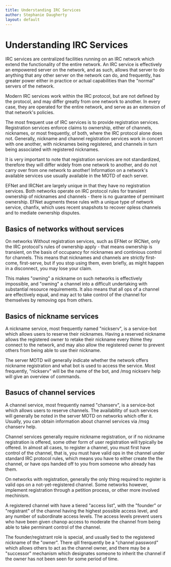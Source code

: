 ```yaml
---
title: Understanding IRC Services
author: Stephanie Daugherty
layout: default
---
```


# Understanding IRC Services
IRC services are centralized facilities running on an IRC network which extend the functionality of the entire network.
An IRC service is effectively an empowered server on the network, and as such, allows that server to do anything that any other
server on the network can do, and frequently, has greater power either in practice or actual capabilities than the "normal" servers
of the network.

Modern IRC services work within the IRC protocol, but are not defined by the protocol, and may differ greatly from one network
to another. In every case, they are operated for the entire network, and serve as an extension of that network's policies.

The most frequent use of IRC services is to provide registration services. Registration services enforce claims to ownership, 
either of channels, nicknames, or most frequently, of both, where the IRC protocol alone does not. Generally, nickname and channel
registration services work in concert with one another, with nicknames being registered, and channels in turn being associated
with registered nicknames.

It is very important to note that registration services are not standardized, therefore they will differ widely from one network to another, and
do not carry over from one network to another! Information on a network's available services use usually available in the MOTD of
each server. 

EFNet and IRCNet are largely unique in that they have no registration services. Both networks operate on IRC protocol rules for
transient ownership of nicknames and channels - there is no guarantee of perminant ownership. EFNet augments these rules with a
unique type of network service, chanfix, which uses recent snapshots to recover opless channels and to mediate ownership disputes.

## Basics of networks without services

On networks Without registration services, such as EFNet or IRCNet, only the IRC protocol's rules of ownership apply - that means ownership is 
transient, on the basis of occupancy for nicknames and continious control for channels. This means that nicknames and channels
are strictly first-come, first-serve, but if you stop using them, even briefly, as might happen in a disconnect, you may lose
your claim.

This makes "owning" a nickname on such networks is effectively impossible, and "owning" a channel into a difficult undertaking with
substantial resource requirements. It also means that all ops of a channel are effectively equal, and may act to take control of
the channel for themselves by removing ops from others.

## Basics of nickname services

A nickname service, most frequently named "nickserv", is a service-bot which allows users to reserve their nicknames. Having a
reserved nickname allows the registered owner to retake their nickname every thime they connect to the network, and may also
allow the registered owner to prevent others from being able to use their nickname.

The server MOTD will generally indicate whether the network offers nickname registration and what bot is used to access the
service. Most frequently, "nickserv" will be the name of the bot, and /msg nickserv help will give an overview of commands.


## Basucs of channel services

A channel service, most frequently named "chanserv", is a service-bot which allows users to reserve channels. The availabllity
of such services will generally be noted in the server MOTD on networks which offer it. Usually, you can obtain information about
channel services via /msg chanserv help.

Channel services generally require nickname registration, or if no nickname registration is offered, some other form of user
registration will typically be offered. In almost all cases, to register a channel, you must first have control of the channel,
that is, you must have valid ops in the channel under standard IRC protocol rules, which means you have to either create the
the channel, or have ops handed off to you from someone who already has them.

On networks with registration, generally the only thing required to register is valid ops on a not-yet-registered channel. Some
networks however, implement registration through a petition process, or other more involved mechinism.

A registered channel with have a tiered "access list", with the "founder" or "registrant" of the channel having the highest
possible access level, and any number of subordinate access levels. The access levels prevent users who have been given chanop
access to moderate the channel from being able to take perminant control of the channel.

The founder/registrant role is special, and usually tied to the registered nickname of the "owner". There qill frerquently be a
"channel password" which allows others to act as the channel owner, and there may be a "successor" mechanism which designates
someone to inherit the channel if the owner has not been seen for some period of time.


